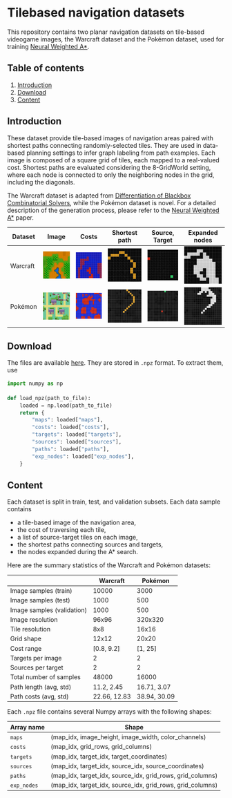 # Tilebased navigation datasets

This repository contains two planar navigation datasets on tile-based videogame images, the Warcraft dataset and the Pokémon dataset, used for training [Neural Weighted A*](https://arxiv.org/abs/2105.01480).

## Table of contents

1. [Introduction](#introduction)
2. [Download](#download)
3. [Content](#content)

## Introduction

These dataset provide tile-based images of navigation areas paired with shortest paths connecting randomly-selected tiles. They are used in data-based planning settings to infer graph labeling from path examples. Each image is composed of a square grid of tiles, each mapped to a real-valued cost. Shortest paths are evaluated considering the 8-GridWorld setting, where each node is connected to only the neighboring nodes in the grid, including the diagonals. 

The Warcraft dataset is adapted from [Differentiation of Blackbox Combinatorial Solvers](https://github.com/martius-lab/blackbox-backprop), while the Pokémon dataset is novel. For a detailed description of the generation process, please refer to the [Neural Weighted A*](https://arxiv.org/abs/2105.01480) paper.

|**Dataset**|**Image**|**Costs**|**Shortest path**|**Source, Target**|**Expanded nodes**|
|---|:---:|:---:|:---:|:---:|:---:|
|Warcraft|![](samples/warcraft_map_sample.png)|![](samples/warcraft_cost_sample.png)|![](samples/warcraft_path_sample.png)|![](samples/warcraft_st_sample.png)|![](samples/warcraft_exp_nodes_sample.png)|
|Pokémon|![](samples/pkmn_map_sample.png)|![](samples/pkmn_cost_sample.png)|![](samples/pkmn_path_sample.png)|![](samples/pkmn_st_sample.png)|![](samples/pkmn_exp_nodes_sample.png)|

## Download

The files are available [here](https://github.com/archettialberto/tilebased_navigation_datasets). They are stored in `.npz` format. To extract them, use

```python
import numpy as np

def load_npz(path_to_file):
    loaded = np.load(path_to_file)
    return {
        "maps": loaded["maps"],
        "costs": loaded["costs"],
        "targets": loaded["targets"],
        "sources": loaded["sources"],
        "paths": loaded["paths"],
        "exp_nodes": loaded["exp_nodes"],
    }
```

## Content 

Each dataset is split in train, test, and validation subsets. Each data sample contains

* a tile-based image of the navigation area,
* the cost of traversing each tile,
* a list of source-target tiles on each image,
* the shortest paths connecting sources and targets,
* the nodes expanded during the A* search.

Here are the summary statistics of the Warcraft and Pokémon datasets:

||**Warcraft**|**Pokémon**|
|---|---|---|
|Image samples (train)|10000|3000|
|Image samples (test)|1000|500|
|Image samples (validation)|1000|500|
|Image resolution|96x96|320x320|
|Tile resolution|8x8|16x16|
|Grid shape|12x12|20x20|
|Cost range|[0.8, 9.2]|[1, 25]|
|Targets per image|2|2|
|Sources per target|2|2|
|Total number of samples|48000|16000|
|Path length (avg, std)|11.2, 2.45|16.71, 3.07|
|Path costs (avg, std)|22.66, 12.83|38.94, 30.09|

Each `.npz` file contains several Numpy arrays with the following shapes:

|**Array name**|**Shape**|
|---|---|
|`maps`|(map_idx, image_height, image_width, color_channels)|
|`costs`|(map_idx, grid_rows, grid_columns)|
|`targets`|(map_idx, target_idx, target_coordinates)|
|`sources`|(map_idx, target_idx, source_idx, source_coordinates)|
|`paths`|(map_idx, target_idx, source_idx, grid_rows, grid_columns)|
|`exp_nodes`|(map_idx, target_idx, source_idx, grid_rows, grid_columns)|
